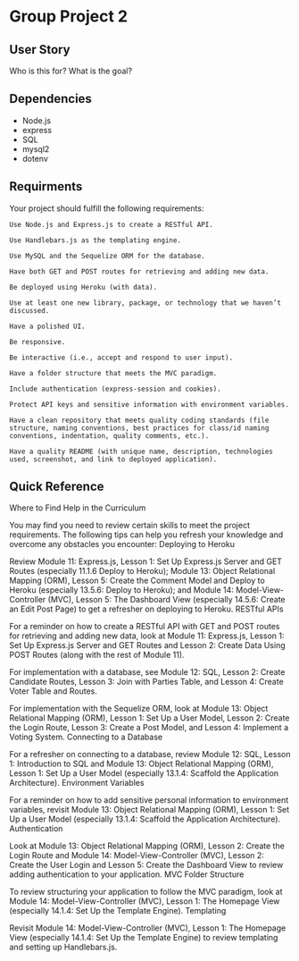 # Group Project 2

## User Story 

Who is this for? What is the goal? 

## Dependencies
- Node.js
- express
- SQL
- mysql2
- dotenv

## Requirments 

Your project should fulfill the following requirements:

    Use Node.js and Express.js to create a RESTful API.

    Use Handlebars.js as the templating engine.

    Use MySQL and the Sequelize ORM for the database.

    Have both GET and POST routes for retrieving and adding new data.

    Be deployed using Heroku (with data).

    Use at least one new library, package, or technology that we haven’t discussed.

    Have a polished UI.

    Be responsive.

    Be interactive (i.e., accept and respond to user input).

    Have a folder structure that meets the MVC paradigm.

    Include authentication (express-session and cookies).

    Protect API keys and sensitive information with environment variables.

    Have a clean repository that meets quality coding standards (file structure, naming conventions, best practices for class/id naming conventions, indentation, quality comments, etc.).

    Have a quality README (with unique name, description, technologies used, screenshot, and link to deployed application).


## Quick Reference 

Where to Find Help in the Curriculum

You may find you need to review certain skills to meet the project requirements. The following tips can help you refresh your knowledge and overcome any obstacles you encounter:
Deploying to Heroku

Review Module 11: Express.js, Lesson 1: Set Up Express.js Server and GET Routes (especially 11.1.6 Deploy to Heroku); Module 13: Object Relational Mapping (ORM), Lesson 5: Create the Comment Model and Deploy to Heroku (especially 13.5.6: Deploy to Heroku); and Module 14: Model-View-Controller (MVC), Lesson 5: The Dashboard View (especially 14.5.6: Create an Edit Post Page) to get a refresher on deploying to Heroku.
RESTful APIs

For a reminder on how to create a RESTful API with GET and POST routes for retrieving and adding new data, look at Module 11: Express.js, Lesson 1: Set Up Express.js Server and GET Routes and Lesson 2: Create Data Using POST Routes (along with the rest of Module 11).

For implementation with a database, see Module 12: SQL, Lesson 2: Create Candidate Routes, Lesson 3: Join with Parties Table, and Lesson 4: Create Voter Table and Routes.

For implementation with the Sequelize ORM, look at Module 13: Object Relational Mapping (ORM), Lesson 1: Set Up a User Model, Lesson 2: Create the Login Route, Lesson 3: Create a Post Model, and Lesson 4: Implement a Voting System.
Connecting to a Database

For a refresher on connecting to a database, review Module 12: SQL, Lesson 1: Introduction to SQL and Module 13: Object Relational Mapping (ORM), Lesson 1: Set Up a User Model (especially 13.1.4: Scaffold the Application Architecture).
Environment Variables

For a reminder on how to add sensitive personal information to environment variables, revisit Module 13: Object Relational Mapping (ORM), Lesson 1: Set Up a User Model (especially 13.1.4: Scaffold the Application Architecture).
Authentication

Look at Module 13: Object Relational Mapping (ORM), Lesson 2: Create the Login Route and Module 14: Model-View-Controller (MVC), Lesson 2: Create the User Login and Lesson 5: Create the Dashboard View to review adding authentication to your application.
MVC Folder Structure

To review structuring your application to follow the MVC paradigm, look at Module 14: Model-View-Controller (MVC), Lesson 1: The Homepage View (especially 14.1.4: Set Up the Template Engine).
Templating

Revisit Module 14: Model-View-Controller (MVC), Lesson 1: The Homepage View (especially 14.1.4: Set Up the Template Engine) to review templating and setting up Handlebars.js.


